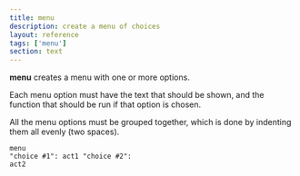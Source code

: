 ```yaml
---
title: menu
description: create a menu of choices
layout: reference
tags: ['menu']
section: text
---
```


<b>menu</b> creates a menu with one or more options.

Each menu option must have the text that should be shown, and the function that should be run if that option is chosen.

All the menu options must be grouped together, which is done by indenting them all evenly (two spaces).

<code class="jumbo" data-before="act1 = ->&#13;  write 'you chose 1'&#13;&#13;act2 = ->&#13;  write 'you chose 2'">menu 
  "choice #1": act1
  <span data-dfn="option label">"choice #2"</span>: <span data-dfn="function name">act2</a></code>
